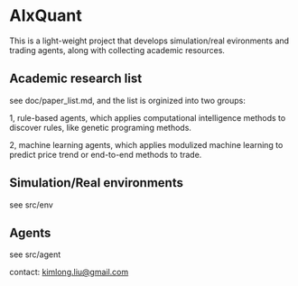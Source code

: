 # AIxQuant

This is a light-weight project that develops simulation/real evironments and trading agents, along with collecting academic resources.

## Academic research list

see doc/paper_list.md, and the list is orginized into two groups:

  1, rule-based agents, which applies computational intelligence methods to discover rules, like genetic programing methods.

  2, machine learning agents, which applies modulized machine learning to predict price trend or end-to-end methods to trade.

## Simulation/Real environments

see src/env

## Agents

see src/agent 


contact: kimlong.liu@gmail.com
